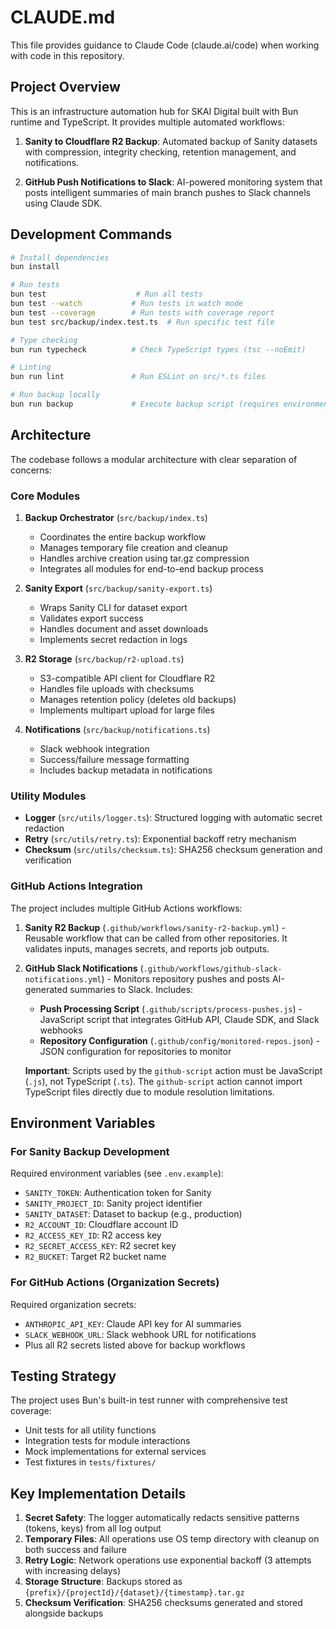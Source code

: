 # CLAUDE.md

This file provides guidance to Claude Code (claude.ai/code) when working with code in this repository.

## Project Overview

This is an infrastructure automation hub for SKAI Digital built with Bun runtime and TypeScript. It provides multiple automated workflows:

1. **Sanity to Cloudflare R2 Backup**: Automated backup of Sanity datasets with compression, integrity checking, retention management, and notifications.

2. **GitHub Push Notifications to Slack**: AI-powered monitoring system that posts intelligent summaries of main branch pushes to Slack channels using Claude SDK.

## Development Commands

```bash
# Install dependencies
bun install

# Run tests
bun test                    # Run all tests
bun test --watch           # Run tests in watch mode
bun test --coverage        # Run tests with coverage report
bun test src/backup/index.test.ts  # Run specific test file

# Type checking
bun run typecheck          # Check TypeScript types (tsc --noEmit)

# Linting
bun run lint               # Run ESLint on src/*.ts files

# Run backup locally
bun run backup             # Execute backup script (requires environment variables)
```

## Architecture

The codebase follows a modular architecture with clear separation of concerns:

### Core Modules

1. **Backup Orchestrator** (`src/backup/index.ts`)
   - Coordinates the entire backup workflow
   - Manages temporary file creation and cleanup
   - Handles archive creation using tar.gz compression
   - Integrates all modules for end-to-end backup process

2. **Sanity Export** (`src/backup/sanity-export.ts`)
   - Wraps Sanity CLI for dataset export
   - Validates export success
   - Handles document and asset downloads
   - Implements secret redaction in logs

3. **R2 Storage** (`src/backup/r2-upload.ts`)
   - S3-compatible API client for Cloudflare R2
   - Handles file uploads with checksums
   - Manages retention policy (deletes old backups)
   - Implements multipart upload for large files

4. **Notifications** (`src/backup/notifications.ts`)
   - Slack webhook integration
   - Success/failure message formatting
   - Includes backup metadata in notifications

### Utility Modules

- **Logger** (`src/utils/logger.ts`): Structured logging with automatic secret redaction
- **Retry** (`src/utils/retry.ts`): Exponential backoff retry mechanism
- **Checksum** (`src/utils/checksum.ts`): SHA256 checksum generation and verification

### GitHub Actions Integration

The project includes multiple GitHub Actions workflows:

1. **Sanity R2 Backup** (`.github/workflows/sanity-r2-backup.yml`) - Reusable workflow that can be called from other repositories. It validates inputs, manages secrets, and reports job outputs.

2. **GitHub Slack Notifications** (`.github/workflows/github-slack-notifications.yml`) - Monitors repository pushes and posts AI-generated summaries to Slack. Includes:
   - **Push Processing Script** (`.github/scripts/process-pushes.js`) - JavaScript script that integrates GitHub API, Claude SDK, and Slack webhooks
   - **Repository Configuration** (`.github/config/monitored-repos.json`) - JSON configuration for repositories to monitor

   **Important**: Scripts used by the `github-script` action must be JavaScript (`.js`), not TypeScript (`.ts`). The `github-script` action cannot import TypeScript files directly due to module resolution limitations.

## Environment Variables

### For Sanity Backup Development
Required environment variables (see `.env.example`):
- `SANITY_TOKEN`: Authentication token for Sanity
- `SANITY_PROJECT_ID`: Sanity project identifier
- `SANITY_DATASET`: Dataset to backup (e.g., production)
- `R2_ACCOUNT_ID`: Cloudflare account ID
- `R2_ACCESS_KEY_ID`: R2 access key
- `R2_SECRET_ACCESS_KEY`: R2 secret key
- `R2_BUCKET`: Target R2 bucket name

### For GitHub Actions (Organization Secrets)
Required organization secrets:
- `ANTHROPIC_API_KEY`: Claude API key for AI summaries
- `SLACK_WEBHOOK_URL`: Slack webhook URL for notifications
- Plus all R2 secrets listed above for backup workflows

## Testing Strategy

The project uses Bun's built-in test runner with comprehensive test coverage:
- Unit tests for all utility functions
- Integration tests for module interactions
- Mock implementations for external services
- Test fixtures in `tests/fixtures/`

## Key Implementation Details

1. **Secret Safety**: The logger automatically redacts sensitive patterns (tokens, keys) from all log output
2. **Temporary Files**: All operations use OS temp directory with cleanup on both success and failure
3. **Retry Logic**: Network operations use exponential backoff (3 attempts with increasing delays)
4. **Storage Structure**: Backups stored as `{prefix}/{projectId}/{dataset}/{timestamp}.tar.gz`
5. **Checksum Verification**: SHA256 checksums generated and stored alongside backups